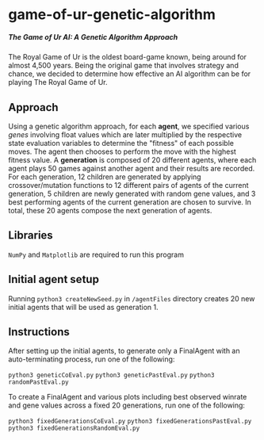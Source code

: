 # game-of-ur-genetic-algorithm

##### The Game of Ur AI: A Genetic Algorithm Approach

The Royal Game of Ur is the oldest board-game known, being around for almost 4,500 years. Being the original game that involves strategy and chance, we decided to determine how effective an AI algorithm can be for playing The Royal Game of Ur. 



## Approach

Using a genetic algorithm approach, for each **agent**, we specified various *genes* involving float values which are later multiplied by the respective state evaluation variables to determine the "fitness" of each possible moves. The agent then chooses to perform the move with the highest fitness value. A **generation** is composed of 20 different agents, where each agent plays 50 games against another agent and their results are recorded. For each generation, 12 children are generated by applying crossover/mutation functions to 12 different pairs of agents of the current generation,  5 children are newly generated with random gene values, and 3 best performing agents of the current generation are chosen to survive. In total, these 20 agents compose the next generation of agents.



## Libraries

`NumPy` and `Matplotlib` are required to run this program



## Initial agent setup

Running `python3 createNewSeed.py` in `/agentFiles` directory creates 20 new initial agents that will be used as generation 1.



## Instructions

After setting up the initial agents, to generate only a FinalAgent with an auto-terminating process, run one of the following:

`python3 geneticCoEval.py`
`python3 geneticPastEval.py`
`python3 randomPastEval.py`

To create a FinalAgent and various plots including best observed winrate and gene values across a fixed 20 generations, run one of the following:

`python3 fixedGenerationsCoEval.py`
`python3 fixedGenerationsPastEval.py`
`python3 fixedGenerationsRandomEval.py`

